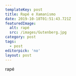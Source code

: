 ```yaml
---
templateKey: post
title: Rapé e Xamanismo
date: 2019-10-18T01:51:43.721Z
featuredImage:
  alt: rapé
  src: /images/Gutenberg.jpg
category: post
tags:
  - post
editorpick: 'no'
layout: post
---
```

rapé
